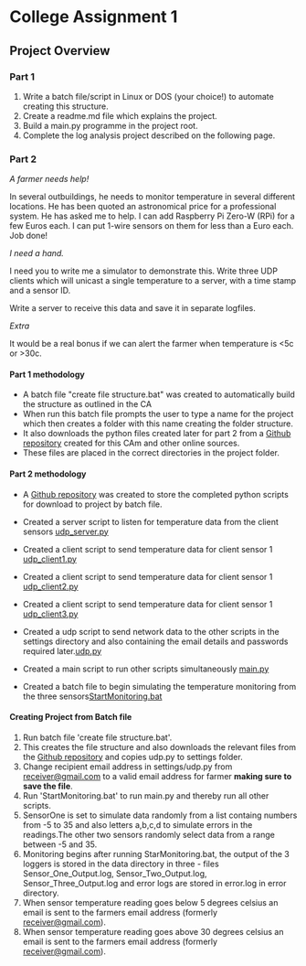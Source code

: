 # College Assignment 1 #

## Project Overview ##

### Part 1 ###

1. Write a batch file/script in Linux or DOS (your choice!) to automate creating this structure.
2. Create a readme.md file which explains the project.
3. Build a main.py programme in the project root.
4. Complete the log analysis project described on the following page.

### Part 2 ###

*A farmer needs help!*

In several outbuildings, he needs to monitor temperature in several different locations. He has been
quoted an astronomical price for a professional system. He has asked me to help.
I can add Raspberry Pi Zero-W (RPi) for a few Euros each. I can put 1-wire sensors on them for less
than a Euro each. Job done!

*I need a hand.*

I need you to write me a simulator to demonstrate this. Write three UDP clients which will unicast a
single temperature to a server, with a time stamp and a sensor ID.

Write a server to receive this data and save it in separate logfiles.

*Extra*

It would be a real bonus if we can alert the farmer when temperature is <5c or >30c.

#### Part 1 methodology ### 

- A batch file "create file structure.bat" was created to automatically build the structure as outlined in the CA
- When run this batch file prompts the user to type a name for the project which then creates a folder with this name creating the folder structure.
- It also downloads the python files created later for part 2 from a [Github repository](https://github.com/EoinLyng/IAS--ca1) created for this CAm and other online sources.
- These files are placed in the correct directories in the project folder.


#### Part 2 methodology ### 

- A [Github repository](https://github.com/EoinLyng/IAS--ca1) was created  to store the completed python scripts for download to project by batch file.
- Created a server script to listen for temperature data from the client sensors  [udp_server.py](https://raw.githubusercontent.com/EoinLyng/IAS--ca1/main/udp_server.py)
- Created a client script to send temperature data for client sensor 1 [udp_client1.py](https://raw.githubusercontent.com/EoinLyng/IAS--ca1/main/udp_client1.py)

- Created a client script to send temperature data for client sensor 1 [udp_client2.py](https://raw.githubusercontent.com/EoinLyng/IAS--ca1/main/udp_client2.py)
- Created a client script to send temperature data for client sensor 1 [udp_client3.py](https://raw.githubusercontent.com/EoinLyng/IAS--ca1/main/udp_client3.py)
- Created a udp script to send network data to the other scripts in the settings directory  and also containing the email details and passwords required later.[udp.py](https://raw.githubusercontent.com/EoinLyng/IAS--ca1/main/udp.py)
- Created a main script to run other scripts simultaneously [main.py](https://raw.githubusercontent.com/EoinLyng/IAS--ca1/main/main.py)
- Created a batch file to begin simulating the temperature monitoring from the three sensors[StartMonitoring.bat](https://raw.githubusercontent.com/EoinLyng/IAS--ca1/main/StartMonitoring.bat)

#### Creating Project from Batch file ### 
1. Run batch file 'create file structure.bat'.
2. This creates the file structure and also downloads the relevant files from the [Github repository](https://github.com/EoinLyng/IAS--ca1) and copies udp.py to settings folder.
3. Change recipient email address in settings/udp.py from receiver@gmail.com to a valid email address for farmer **making sure to save the file**.
4. Run 'StartMonitoring.bat' to run main.py and thereby run all other scripts.
5. SensorOne is set to simulate data randomly from a list containg numbers from -5 to 35 and also letters a,b,c,d to simulate errors in the readings.The other two sensors randomly select data from a range between -5 and 35.
5. Monitoring begins after running StarMonitoring.bat, the output of the 3 loggers is stored in the data directory in three - files Sensor_One_Output.log, Sensor_Two_Output.log, Sensor_Three_Output.log and error logs are stored in error.log in error directory.
6. When sensor temperature reading goes below 5 degrees celsius an email is sent to the farmers email address (formerly receiver@gmail.com).
7. When  sensor temperature reading goes above 30 degrees celsius an email is sent to the farmers email address (formerly receiver@gmail.com).
